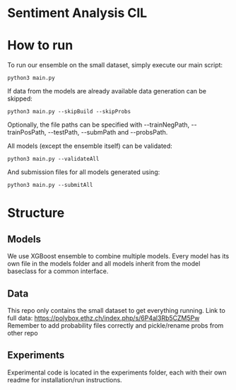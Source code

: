 # Sentiment Analysis CIL

# How to run

To run our ensemble on the small dataset, simply execute our main script:
```
python3 main.py
```

If data from the models are already available data generation can be skipped:
```
python3 main.py --skipBuild --skipProbs
```
Optionally, the file paths can be specified with --trainNegPath,
--trainPosPath, --testPath, --submPath and --probsPath.


All models (except the ensemble itself) can be validated:
```
python3 main.py --validateAll
```

And submission files for all models generated using:
```
python3 main.py --submitAll
```

# Structure

## Models
We use XGBoost ensemble to combine multiple models.
Every model has its own file in the models folder and all models inherit from the model baseclass for a common interface.

## Data
This repo only contains the small dataset to get everything running.
Link to full data: https://polybox.ethz.ch/index.php/s/6P4al3Rb5CZM5Pw
Remember to add probability files correctly and pickle/rename probs from other repo

## Experiments

Experimental code is located in the experiments folder, each with their own readme for installation/run instructions.
